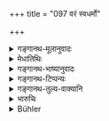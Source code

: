 +++
title = "097 वरं स्वधर्मो"

+++

<details><summary>गङ्गानथ-मूलानुवादः</summary>

Better one’s own duty imperfectly performed, and not the duty of another performed perfectly; he who subsists by the function of another, instantly falls off from his caste.—(97)
</details>

<details><summary>मेधातिथिः</summary>

पूर्वस्य विधेर् निन्दार्थवादो ऽयम् । यो यस्य विहितो **धर्मो** जात्याश्रयेण, **विगुणो** ऽप्य् अपरिपूराङ्गो ऽपि युक्तो ऽनुष्ठातुम्, न **परधर्मः** सर्वाङ्गसंपूर्णो ऽपि । अत्र निन्दार्थवादः **परधर्मेणेति** ॥ १०.९७ ॥
</details>

<details><summary>गङ्गानथ-भाष्यानुवादः</summary>

This is a deprecatory declamation in support of the foregoing injunction.

If a certain duty has been prescribed for one, in reference to his caste,—even though this be ‘*performed imperfectly*’—*i.e*., incomplete in its details,—it is right to perform that, and not the duty of another man, even though complete in all its details.

In support of this there is the deprecatory declamation—‘*He who subsists, etc., etc*.’— (97)
</details>

<details><summary>गङ्गानथ-टिप्पन्यः</summary>

This verse is quoted in *Mitākṣarā* (3.41);—in *Aparārka* (p. 935);—in
*Madanapārijāta* (p. 233), to the effect that even in times of distress
it is better for the Brāhmaṇa to stick to his own functions than take to others;—and in *Saṃskāramayūkha* (p. 123).
</details>

<details><summary>गङ्गानथ-तुल्य-वाक्यानि</summary>

*Vaśiṣṭha* (2. 2 2-23).—‘Those who are unable to live by their own
occupation may adopt that of the next inferior caste; but never that of a higher caste.’

*Viṣṇu* (2.15).—‘In times of distress, each caste may follow the
occupation of that next below it in rank.’
</details>

<details><summary>भारुचिः</summary>

अयम् अपरो निन्दार्थवादः । उत्कृष्टवर्णवृत्त्यनुष्ठानप्रतिषेधे स्वधर्मः परधर्म इति । प्रकरणात् तु वृत्तिविषयो धर्मशब्दः ॥ १०.९७ ॥
</details>

<details><summary>Bühler</summary>

097	It is better (to discharge) one's own (appointed) duty incompletely than to perform completely that of another; for he who lives according to the law of another (caste) is instantly excluded from his own.
</details>

